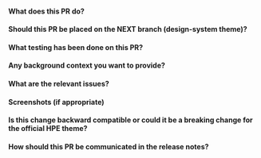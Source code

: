 <!--- Provide a general summary of the PR in the Title above -->

#### What does this PR do?

#### Should this PR be placed on the NEXT branch (design-system theme)?

#### What testing has been done on this PR?

#### Any background context you want to provide?

#### What are the relevant issues?

#### Screenshots (if appropriate)

#### Is this change backward compatible or could it be a breaking change for the official HPE theme?

#### How should this PR be communicated in the release notes?
